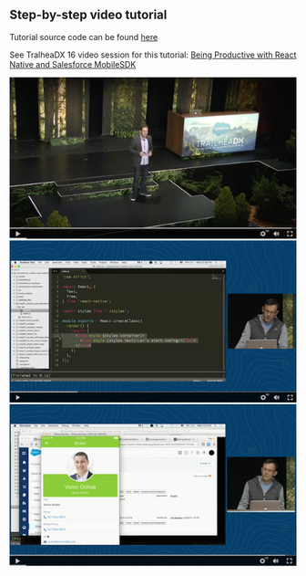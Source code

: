 ## Step-by-step video tutorial

Tutorial source code can be found [here](/tutorial/)

See TralheaDX 16 video session for this tutorial: [Being Productive with React Native and Salesforce MobileSDK](https://www.salesforce.com/video/249287/)

![TrailheaDX talk](/tutorial_video/README_files/video1.png?raw=true)  
![TrailheaDX talk](/tutorial_video/README_files/video3.png?raw=true)
![TrailheaDX talk](/tutorial_video/README_files/video2.png?raw=true)
